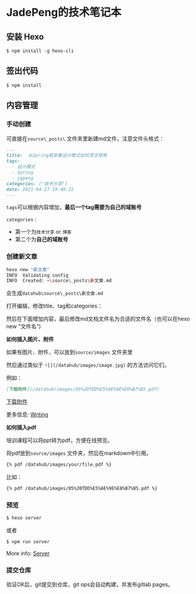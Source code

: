 # JadePeng的技术笔记本

## 安装 Hexo

    $ npm install -g hexo-cli

## 签出代码

    $ npm install

## 内容管理

### 手动创建

可直接在`source\_posts\` 文件夹里新建md文件，注意文件头格式：

```markdown
---
title:  从Spring框架看设计模式如何灵活使用
tags:
  - 设计模式
  - Spring
  - jqpeng
categories: ["技术分享"]
date: 2021-04-27 19:48:22
---
```

`tags`可以根据内容增加，**最后一个tag需要为自己的域账号**

`categories` :

- 第一个为`技术分享` or `博客` 
- 第二个为**自己的域账号**

### 创建新文章

``` bash
hexo new "新文章"
INFO  Validating config
INFO  Created: ~\source\_posts\新文章.md
```

会生成`datahub\source\_posts\新文章.md`

打开编辑，修改title、tag和categories：



然后在下面增加内容，最后修改md文档文件名为合适的文件名（也可以在hexo new "文件名")

**如何插入图片、附件**

如果有图片、附件，可以放到`source/images` 文件夹里

然后通过类似于 `![](/datahub/images/image.jpg)` 的方法访问它们。

例如：

```markdown
[下载附件](/datahub/images/05%20TDD%E5%AE%9E%E8%B7%B5.pdf) 
```

[下载附件](/datahub/images/05%20TDD%E5%AE%9E%E8%B7%B5.pdf) 


更多信息: [Writing](https://hexo.io/docs/writing.html)


**如何插入pdf**

培训课程可以将ppt转为pdf，方便在线预览。

将pdf放到`source/images` 文件夹，然后在markdown中引用。

```markdown
{% pdf /datahub/images/your/file.pdf %}
```

比如：

```markdown
{% pdf /datahub/images/05%20TDD%E5%AE%9E%E8%B7%B5.pdf %}
```


### 预览

``` bash
$ hexo server
```
或者
``` bash
$ npm run server
```

More info: [Server](https://hexo.io/docs/server.html)

### 提交仓库

验证OK后，git提交到仓库，git ops会自动构建，并发布gitlab pages。